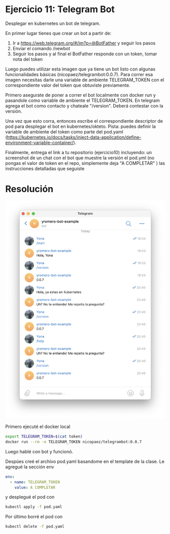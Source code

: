 # Ejercicio 11: Telegram Bot

Desplegar en kubernetes un bot de telegram.

En primer lugar tienes que crear un bot a partir de:

1) Ir a https://web.telegram.org/#/im?p=@BotFather y seguir los pasos
2) Enviar el comando /newbot
3) Seguir los pasos y al final el BotFather responde con un token, tomar nota del token

Luego puedes utilizar esta imagen que ya tiene un bot listo con algunas funcionalidades básicas (nicopaez/telegrambot:0.0.7).
Para correr esa imagen necesitas darle una variable de ambiente TELEGRAM_TOKEN con el correspondiente valor del token que obtuviste previamente.

Primero asegurate de poner a correr el bot localmente con docker run y pasandole como variable de ambiente el TELEGRAM_TOKEN.
En telegram agrega el bot como contacto y chateale "/version". Deberá contestar con la versión.


Una vez que esto corra, entonces escribe el correspondiente descriptor de pod para desplegar el bot en kubernetes/okteto.
Pista: puedes definir la variable de ambiente del token como parte del pod.yaml (https://kubernetes.io/docs/tasks/inject-data-application/define-environment-variable-container/).

Finalmente, entrega el link a tu repositorio (ejercicio10) incluyendo:
un screenshot de un chat con el bot que muestre la versión
el pod.yml (no pongas el valor de token en el repo, simplemente deja "A COMPLETAR" )
las instrucciones detalladas que seguiste


# Resolución
![Screenshot](./screenshot.png)

Primero ejecuté el docker local
```sh
export TELEGRAM_TOKEN=$(cat token)
docker run --rm -e TELEGRAM_TOKEN nicopaez/telegrambot:0.0.7
```
Luego hablé con bot y funcionó.

Despúes creé el archivo pod.yaml basandome en el template de la clase. Le agregué la sección env
```yaml
env:
  - name: TELEGRAM_TOKEN
    value: A COMPLETAR
```

y desplegué el pod con 
```sh
kubectl apply -f pod.yaml
```

Por último borré el pod con

```sh
kubectl delete -f pod.yaml
```
